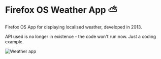 # Firefox OS Weather App ⛅

Firefox OS App for displaying localised weather, developed in 2013.

API used is no longer in existence - the code won't run now. Just a coding example.

![Weather app](http://webstandardsdesign.co.uk/img/weather-iphone2.png)
